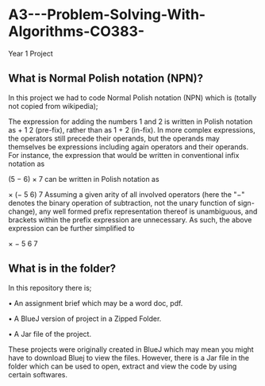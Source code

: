 # A3---Problem-Solving-With-Algorithms-CO383-
Year 1 Project

## What is Normal Polish notation (NPN)?
In this project we had to code Normal Polish notation (NPN) which is (totally not copied from wikipedia);

The expression for adding the numbers 1 and 2 is written in Polish notation as + 1 2 (pre-fix), rather than as 1 + 2 (in-fix). In more complex expressions, the operators still precede their operands, but the operands may themselves be expressions including again operators and their operands. For instance, the expression that would be written in conventional infix notation as

(5 − 6) × 7
can be written in Polish notation as

× (− 5 6) 7
Assuming a given arity of all involved operators (here the "−" denotes the binary operation of subtraction, not the unary function of sign-change), any well formed prefix representation thereof is unambiguous, and brackets within the prefix expression are unnecessary. As such, the above expression can be further simplified to

× − 5 6 7

## What is in the folder?
In this repository there is;

• An assignment brief which may be a word doc, pdf.

• A BlueJ version of project in a Zipped Folder.

• A Jar file of the project.

These projects were originally created in BlueJ which may mean you might have to download Bluej to view the files. However, there is a Jar file in the folder which can be used to open, extract and view the code by using certain softwares.
